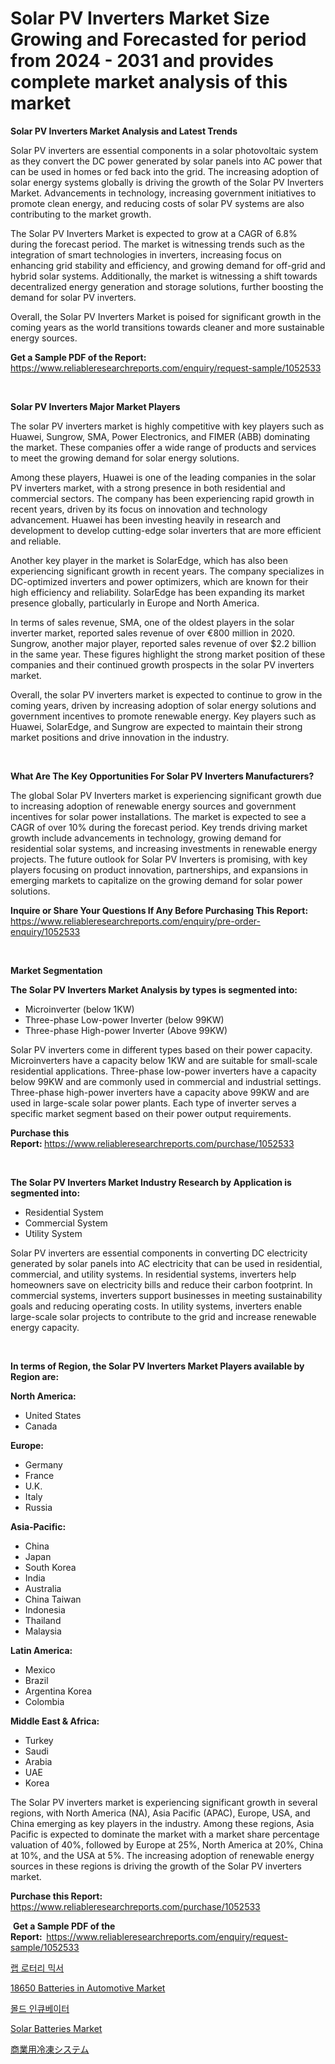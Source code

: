 <p><h1>Solar PV Inverters Market Size Growing and Forecasted for period from 2024 - 2031 and provides complete market analysis of this market</h1></p><p><strong>Solar PV Inverters Market Analysis and Latest Trends</strong></p>
<p><p>Solar PV inverters are essential components in a solar photovoltaic system as they convert the DC power generated by solar panels into AC power that can be used in homes or fed back into the grid. The increasing adoption of solar energy systems globally is driving the growth of the Solar PV Inverters Market. Advancements in technology, increasing government initiatives to promote clean energy, and reducing costs of solar PV systems are also contributing to the market growth.</p><p>The Solar PV Inverters Market is expected to grow at a CAGR of 6.8% during the forecast period. The market is witnessing trends such as the integration of smart technologies in inverters, increasing focus on enhancing grid stability and efficiency, and growing demand for off-grid and hybrid solar systems. Additionally, the market is witnessing a shift towards decentralized energy generation and storage solutions, further boosting the demand for solar PV inverters.</p><p>Overall, the Solar PV Inverters Market is poised for significant growth in the coming years as the world transitions towards cleaner and more sustainable energy sources.</p></p>
<p><strong>Get a Sample PDF of the Report:&nbsp;</strong> <a href="https://www.reliableresearchreports.com/enquiry/request-sample/1052533">https://www.reliableresearchreports.com/enquiry/request-sample/1052533</a></p>
<p>&nbsp;</p>
<p><strong>Solar PV Inverters Major Market Players</strong></p>
<p><p>The solar PV inverters market is highly competitive with key players such as Huawei, Sungrow, SMA, Power Electronics, and FIMER (ABB) dominating the market. These companies offer a wide range of products and services to meet the growing demand for solar energy solutions. </p><p>Among these players, Huawei is one of the leading companies in the solar PV inverters market, with a strong presence in both residential and commercial sectors. The company has been experiencing rapid growth in recent years, driven by its focus on innovation and technology advancement. Huawei has been investing heavily in research and development to develop cutting-edge solar inverters that are more efficient and reliable.</p><p>Another key player in the market is SolarEdge, which has also been experiencing significant growth in recent years. The company specializes in DC-optimized inverters and power optimizers, which are known for their high efficiency and reliability. SolarEdge has been expanding its market presence globally, particularly in Europe and North America.</p><p>In terms of sales revenue, SMA, one of the oldest players in the solar inverter market, reported sales revenue of over €800 million in 2020. Sungrow, another major player, reported sales revenue of over $2.2 billion in the same year. These figures highlight the strong market position of these companies and their continued growth prospects in the solar PV inverters market.</p><p>Overall, the solar PV inverters market is expected to continue to grow in the coming years, driven by increasing adoption of solar energy solutions and government incentives to promote renewable energy. Key players such as Huawei, SolarEdge, and Sungrow are expected to maintain their strong market positions and drive innovation in the industry.</p></p>
<p>&nbsp;</p>
<p><strong>What Are The Key Opportunities For Solar PV Inverters Manufacturers?</strong></p>
<p><p>The global Solar PV Inverters market is experiencing significant growth due to increasing adoption of renewable energy sources and government incentives for solar power installations. The market is expected to see a CAGR of over 10% during the forecast period. Key trends driving market growth include advancements in technology, growing demand for residential solar systems, and increasing investments in renewable energy projects. The future outlook for Solar PV Inverters is promising, with key players focusing on product innovation, partnerships, and expansions in emerging markets to capitalize on the growing demand for solar power solutions.</p></p>
<p><strong>Inquire or Share Your Questions If Any Before Purchasing This Report:</strong> <a href="https://www.reliableresearchreports.com/enquiry/pre-order-enquiry/1052533">https://www.reliableresearchreports.com/enquiry/pre-order-enquiry/1052533</a></p>
<p>&nbsp;</p>
<p><strong>Market Segmentation</strong></p>
<p><strong>The Solar PV Inverters Market Analysis by types is segmented into:</strong></p>
<p><ul><li>Microinverter (below 1KW)</li><li>Three-phase Low-power Inverter (below 99KW)</li><li>Three-phase High-power Inverter (Above 99KW)</li></ul></p>
<p><p>Solar PV inverters come in different types based on their power capacity. Microinverters have a capacity below 1KW and are suitable for small-scale residential applications. Three-phase low-power inverters have a capacity below 99KW and are commonly used in commercial and industrial settings. Three-phase high-power inverters have a capacity above 99KW and are used in large-scale solar power plants. Each type of inverter serves a specific market segment based on their power output requirements.</p></p>
<p><strong>Purchase this Report:&nbsp;</strong><a href="https://www.reliableresearchreports.com/purchase/1052533">https://www.reliableresearchreports.com/purchase/1052533</a></p>
<p>&nbsp;</p>
<p><strong>The Solar PV Inverters Market Industry Research by Application is segmented into:</strong></p>
<p><ul><li>Residential System</li><li>Commercial System</li><li>Utility System</li></ul></p>
<p><p>Solar PV inverters are essential components in converting DC electricity generated by solar panels into AC electricity that can be used in residential, commercial, and utility systems. In residential systems, inverters help homeowners save on electricity bills and reduce their carbon footprint. In commercial systems, inverters support businesses in meeting sustainability goals and reducing operating costs. In utility systems, inverters enable large-scale solar projects to contribute to the grid and increase renewable energy capacity.</p></p>
<p>&nbsp;</p>
<p><strong>In terms of Region, the Solar PV Inverters Market Players available by Region are:</strong></p>
<p>
    <p> <strong> North America: </strong>
        <ul>
            <li>United States</li>
            <li>Canada</li>
        </ul>
        </p> 
    <p> <strong> Europe: </strong>
        <ul>
            <li>Germany</li>
            <li>France</li>
            <li>U.K.</li>
            <li>Italy</li>
            <li>Russia</li>
        </ul>
        </p> 
    <p> <strong> Asia-Pacific: </strong>
        <ul>
            <li>China</li>
            <li>Japan</li>
            <li>South Korea</li>
            <li>India</li>
            <li>Australia</li>
            <li>China Taiwan</li>
            <li>Indonesia</li>
            <li>Thailand</li>
            <li>Malaysia</li>
        </ul>
        </p> 
    <p> <strong> Latin America: </strong>
        <ul>
            <li>Mexico</li>
            <li>Brazil</li>
            <li>Argentina Korea</li>
            <li>Colombia</li>
        </ul>
        </p> 
    <p> <strong> Middle East & Africa: </strong>
        <ul>
            <li>Turkey</li>
            <li>Saudi</li>
            <li>Arabia</li>
            <li>UAE</li>
            <li>Korea</li>
        </ul>
    </p>
    </p>
<p><p>The Solar PV inverters market is experiencing significant growth in several regions, with North America (NA), Asia Pacific (APAC), Europe, USA, and China emerging as key players in the industry. Among these regions, Asia Pacific is expected to dominate the market with a market share percentage valuation of 40%, followed by Europe at 25%, North America at 20%, China at 10%, and the USA at 5%. The increasing adoption of renewable energy sources in these regions is driving the growth of the Solar PV inverters market.</p></p>
<p><strong>Purchase this Report: </strong><a href="https://www.reliableresearchreports.com/purchase/1052533">https://www.reliableresearchreports.com/purchase/1052533</a></p>
<p>&nbsp;<strong>Get a Sample PDF of the Report:&nbsp;&nbsp;</strong><a href="https://www.reliableresearchreports.com/enquiry/request-sample/1052533">https://www.reliableresearchreports.com/enquiry/request-sample/1052533</a></p>
<p><strong></strong></p>
<p><p><a href="https://github.com/trmesnao7959541/Market-Research-Report-List-1/blob/main/873345515141.md">랩 로터리 믹서</a></p><p><a href="https://issuu.com/reportprime-2/docs/18650-batteries-in-automotive-market-size-2030.ppt">18650 Batteries in Automotive Market</a></p><p><a href="https://github.com/vsn7qpua81q/Market-Research-Report-List-1/blob/main/236720815142.md">몰드 인큐베이터</a></p><p><a href="https://github.com/jhcraigie/Market-Research-Report-List-2/blob/main/solar-batteries-market.md">Solar Batteries Market</a></p><p><a href="https://github.com/xnljig2898992/Market-Research-Report-List-1/blob/main/429453416277.md">商業用冷凍システム</a></p></p>
